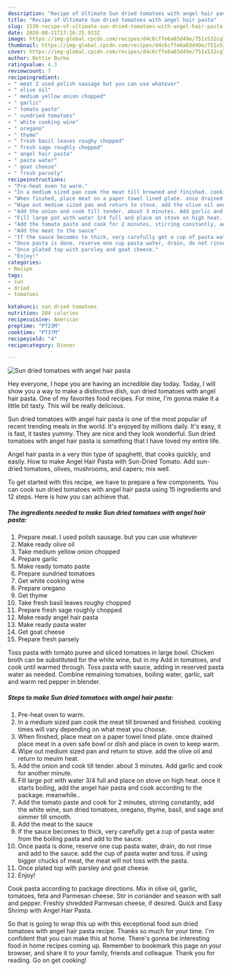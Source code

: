 ```yaml
---
description: "Recipe of Ultimate Sun dried tomatoes with angel hair pasta"
title: "Recipe of Ultimate Sun dried tomatoes with angel hair pasta"
slug: 1536-recipe-of-ultimate-sun-dried-tomatoes-with-angel-hair-pasta
date: 2020-08-21T17:16:25.933Z
image: https://img-global.cpcdn.com/recipes/d4c6cffe6a03d49e/751x532cq70/sun-dried-tomatoes-with-angel-hair-pasta-recipe-main-photo.jpg
thumbnail: https://img-global.cpcdn.com/recipes/d4c6cffe6a03d49e/751x532cq70/sun-dried-tomatoes-with-angel-hair-pasta-recipe-main-photo.jpg
cover: https://img-global.cpcdn.com/recipes/d4c6cffe6a03d49e/751x532cq70/sun-dried-tomatoes-with-angel-hair-pasta-recipe-main-photo.jpg
author: Bettie Burke
ratingvalue: 4.3
reviewcount: 7
recipeingredient:
- " meat I used polish sausage but you can use whatever"
- " olive oil"
- " medium yellow onion chopped"
- " garlic"
- " tomato paste"
- " sundried tomatoes"
- " white cooking wine"
- " oregano"
- " thyme"
- " fresh basil leaves roughy chopped"
- " fresh sage roughly chopped"
- " angel hair pasta"
- " pasta water"
- " goat cheese"
- " fresh parsely"
recipeinstructions:
- "Pre-heat oven to warm."
- "In a medium sized pan cook the meat till browned and finished. cooking times will vary depending on what meat you choose."
- "When finshed, place meat on a paper towel lined plate. once drained place meat in a oven safe bowl or dish and place in oven to keep warm."
- "Wipe out medium sized pan and return to stove. add the olive oil and return to meuim heat."
- "Add the onion and cook till tender. about 3 minutes. Add garlic and cook for another minute."
- "Fill large pot with water 3/4 full and place on stove on high heat. once it starts boiling, add the angel hair pasta and cook according to the package. meanwhile.."
- "Add the tomato paste and cook for 2 minutes, stirring constantly, add the white wine, sun dried tomatoes, oregano, thyme, basil, and sage and simmer till smooth."
- "Add the meat to the sauce"
- "If the sauce becomes to thick, very carefully get a cup of pasta water from the boiling pasta and add to the sauce."
- "Once pasta is done, reserve one cup pasta water, drain, do not rinse and add to the sauce. add the cup of pasta water and toss. if using bigger chucks of meat, the meat will not toss with the pasta."
- "Once plated top with parsley and goat cheese."
- "Enjoy!"
categories:
- Recipe
tags:
- sun
- dried
- tomatoes

katakunci: sun dried tomatoes 
nutrition: 204 calories
recipecuisine: American
preptime: "PT23M"
cooktime: "PT37M"
recipeyield: "4"
recipecategory: Dinner

---
```



![Sun dried tomatoes with angel hair pasta](https://img-global.cpcdn.com/recipes/d4c6cffe6a03d49e/751x532cq70/sun-dried-tomatoes-with-angel-hair-pasta-recipe-main-photo.jpg)

Hey everyone, I hope you are having an incredible day today. Today, I will show you a way to make a distinctive dish, sun dried tomatoes with angel hair pasta. One of my favorites food recipes. For mine, I'm gonna make it a little bit tasty. This will be really delicious.

Sun dried tomatoes with angel hair pasta is one of the most popular of recent trending meals in the world. It's enjoyed by millions daily. It's easy, it is fast, it tastes yummy. They are nice and they look wonderful. Sun dried tomatoes with angel hair pasta is something that I have loved my entire life.

Angel hair pasta in a very thin type of spaghetti, that cooks quickly, and easily. How to make Angel Hair Pasta with Sun-Dried Tomato. Add sun-dried tomatoes, olives, mushrooms, and capers; mix well.


To get started with this recipe, we have to prepare a few components. You can cook sun dried tomatoes with angel hair pasta using 15 ingredients and 12 steps. Here is how you can achieve that.

<!--inarticleads1-->

##### The ingredients needed to make Sun dried tomatoes with angel hair pasta:

1. Prepare  meat. I used polish sausage. but you can use whatever
1. Make ready  olive oil
1. Take  medium yellow onion chopped
1. Prepare  garlic
1. Make ready  tomato paste
1. Prepare  sundried tomatoes
1. Get  white cooking wine
1. Prepare  oregano
1. Get  thyme
1. Take  fresh basil leaves roughy chopped
1. Prepare  fresh sage roughly chopped
1. Make ready  angel hair pasta
1. Make ready  pasta water
1. Get  goat cheese
1. Prepare  fresh parsely


Toss pasta with tomato puree and sliced tomatoes in large bowl. Chicken broth can be substituted for the white wine, but in my Add in tomatoes, and cook until warmed through. Toss pasta with sauce, adding in reserved pasta water as needed. Combine remaining tomatoes, boiling water, garlic, salt and warm red pepper in blender. 

<!--inarticleads2-->

##### Steps to make Sun dried tomatoes with angel hair pasta:

1. Pre-heat oven to warm.
1. In a medium sized pan cook the meat till browned and finished. cooking times will vary depending on what meat you choose.
1. When finshed, place meat on a paper towel lined plate. once drained place meat in a oven safe bowl or dish and place in oven to keep warm.
1. Wipe out medium sized pan and return to stove. add the olive oil and return to meuim heat.
1. Add the onion and cook till tender. about 3 minutes. Add garlic and cook for another minute.
1. Fill large pot with water 3/4 full and place on stove on high heat. once it starts boiling, add the angel hair pasta and cook according to the package. meanwhile..
1. Add the tomato paste and cook for 2 minutes, stirring constantly, add the white wine, sun dried tomatoes, oregano, thyme, basil, and sage and simmer till smooth.
1. Add the meat to the sauce
1. If the sauce becomes to thick, very carefully get a cup of pasta water from the boiling pasta and add to the sauce.
1. Once pasta is done, reserve one cup pasta water, drain, do not rinse and add to the sauce. add the cup of pasta water and toss. if using bigger chucks of meat, the meat will not toss with the pasta.
1. Once plated top with parsley and goat cheese.
1. Enjoy!


Cook pasta according to package directions. Mix in olive oil, garlic, tomatoes, feta and Parmesan cheese. Stir in coriander and season with salt and pepper. Freshly shredded Parmesan cheese, if desired. Quick and Easy Shrimp with Angel Hair Pasta. 

So that is going to wrap this up with this exceptional food sun dried tomatoes with angel hair pasta recipe. Thanks so much for your time. I'm confident that you can make this at home. There's gonna be interesting food in home recipes coming up. Remember to bookmark this page on your browser, and share it to your family, friends and colleague. Thank you for reading. Go on get cooking!

